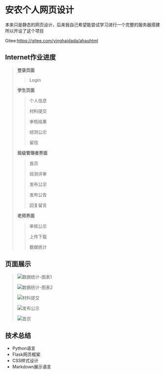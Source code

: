# 安农个人网页设计

本来只是静态的网页设计，后来我自己希望能尝试学习进行一个完整的服务器搭建
所以开设了这个项目

Gitee:https://gitee.com/yinghaidada/ahauhtml

## Internet作业进度

> **登录页面**
> > Login
>
> **学生页面**
>
> > 个人信息
> >
> > 材料提交
> >
> > 审核结果
> >
> > 综测公示
> >
> > 留信
>
> **班级管理者界面**
> 
> > 首页
> >
> > 综测评审
> >
> > 发布公示
> >
> > 发布公告
> >
> > 回复留言
> 
> **老师界面**
> 
> >审核公示
> >
> >上传下载
> >
> >数据统计
## 页面展示

> ![数据统计-图表1](https://s3.ax1x.com/2020/12/07/Dv1vJf.png)
> 
> ![数据统计-图表2](https://s3.ax1x.com/2020/12/07/Dv1jFP.png)
> 
> ![材料提交](https://s3.ax1x.com/2020/12/07/Dv3ies.png)
> 
> ![发布公示](https://s3.ax1x.com/2020/12/07/Dv3koq.png)
> 
> ![首页](https://s3.ax1x.com/2020/12/07/Dv3Fwn.png)


## 技术总结
* Python语言
* Flask网页框架
* CSS样式设计
* Markdown展示语言


